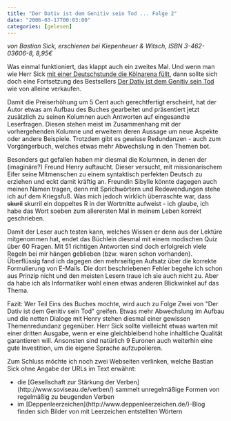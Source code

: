 ```yaml
---
title: "Der Dativ ist dem Genitiv sein Tod ... Folge 2"
date: "2006-03-17T00:03:00"
categories: [gelesen]
---
```


*von Bastian Sick,
erschienen bei Kiepenheuer & Witsch, ISBN 3-462-03606-8, 8,95€*

Was einmal funktioniert, das klappt auch ein zweites Mal. Und wenn man wie Herr Sick [mit einer Deutschstunde die Kölnarena füllt](http://www.spiegel.de/unispiegel/schule/0,1518,405824,00.html), dann sollte sich doch eine Fortsetzung des Bestsellers [Der Dativ ist dem Genitiv sein Tod](/blog/2006/03/06/der-dativ-ist-dem-genitiv-sein-tod/) wie von alleine verkaufen.

Damit die Preiserhöhung um 5 Cent auch gerechtfertigt erscheint, hat der Autor etwas am Aufbau des Buches gearbeitet und präsentiert jetzt zusätzlich zu seinen Kolumnen auch Antworten auf eingesandte Leserfragen. Diesen stehen meist im Zusammenhang mit der vorhergehenden Kolumne und erweitern deren Aussage um neue Aspekte oder andere Beispiele. Trotzdem gibt es gewisse Redundanzen - auch zum Vorgängerbuch, welches etwas mehr Abwechslung in den Themen bot.

Besonders gut gefallen haben mir diesmal die Kolumnen, in denen der (imaginäre?) Freund Henry auftaucht. Dieser versucht, mit missionarischem Eifer seine Mitmenschen zu einem syntaktisch perfekten Deutsch zu erziehen und eckt damit kräftig an. Freundin Sibylle könnte dagegen auch meinen Namen tragen, denn mit Sprichwörtern und Redewendungen stehe ich auf dem Kriegsfuß. Was mich jedoch wirklich überraschte war, dass ~~skuril~~ skurril ein doppeltes R in der Wortmitte aufweist - ich glaube, ich habe das Wort soeben zum allerersten Mal in meinem Leben korrekt geschrieben.

Damit der Leser auch testen kann, welches Wissen er denn aus der Lektüre mitgenommen hat, endet das Büchlein diesmal mit einem modischen Quiz über 60 Fragen. Mit 51 richtigen Antworten sind doch erfolgreich viele Regeln bei mir hängen geblieben (bzw. waren schon vorhanden). Überflüssig fand ich dagegen den mehrseitigen Aufsatz über die korrekte Formulierung von E-Mails. Die dort beschriebenen Fehler begehe ich schon aus Prinzip nicht und den meisten Lesern traue ich sie auch nicht zu. Aber da habe ich als Informatiker wohl einen etwas anderen Blickwinkel auf das Thema.

Fazit: Wer Teil Eins des Buches mochte, wird auch zu Folge Zwei von "Der Dativ ist dem Genitiv sein Tod" greifen. Etwas mehr Abwechslung im Aufbau und die netten Dialoge mit Henry stehen diesmal einer gewissen Themenredundanz gegenüber. Herr Sick sollte vielleicht etwas warten mit einer dritten Ausgabe, wenn er eine gleichbleibend hohe inhaltliche Qualität garantieren will. Ansonsten sind natürlich 9 Euronen auch weiterhin eine gute Investition, um die eigene Sprache aufzupolieren.

Zum Schluss möchte ich noch zwei Webseiten verlinken, welche Bastian Sick ohne Angabe der URLs im Text erwähnt:

<ul>
	<li>die [Gesellschaft zur Stärkung der Verben](http://www.soviseau.de/verben/) sammelt unregelmäßige Formen von regelmäßig zu beugenden Verben</li>
	<li>im [Deppenleerzeichen](http://www.deppenleerzeichen.de/)-Blog finden sich Bilder von mit Leerzeichen entstellten Wörtern</li>
</ul>
